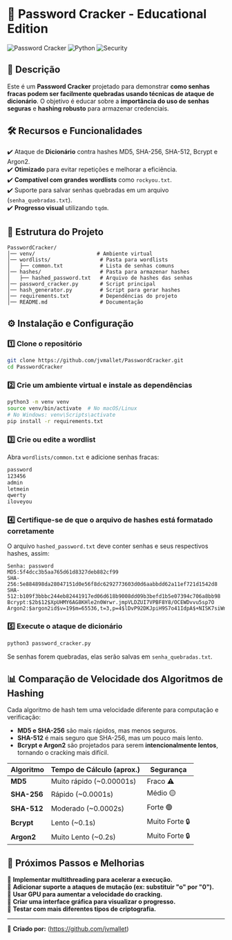 # 🔐 Password Cracker - Educational Edition

![Password Cracker](https://img.shields.io/badge/Password%20Cracker-Educational-red)
![Python](https://img.shields.io/badge/Python-3.8%2B-blue)
![Security](https://img.shields.io/badge/Security-Offensive%20Pentesting-orange)


## 📌 **Descrição**
Este é um **Password Cracker** projetado para demonstrar **como senhas fracas podem ser facilmente quebradas usando técnicas de ataque de dicionário**. O objetivo é educar sobre a **importância do uso de senhas seguras** e **hashing robusto** para armazenar credenciais.

## 🛠 **Recursos e Funcionalidades**
✔️ Ataque de **Dicionário** contra hashes MD5, SHA-256, SHA-512, Bcrypt e Argon2.  
✔️ **Otimizado** para evitar repetições e melhorar a eficiência.  
✔️ **Compatível com grandes wordlists** como `rockyou.txt`.  
✔️ Suporte para salvar senhas quebradas em um arquivo (`senha_quebradas.txt`).  
✔️ **Progresso visual** utilizando `tqdm`.

## 📂 **Estrutura do Projeto**
```
PasswordCracker/
│── venv/                    # Ambiente virtual
│── wordlists/                # Pasta para wordlists
│   ├── common.txt            # Lista de senhas comuns
│── hashes/                   # Pasta para armazenar hashes
│   ├── hashed_password.txt   # Arquivo de hashes das senhas
│── password_cracker.py       # Script principal
│── hash_generator.py         # Script para gerar hashes
│── requirements.txt          # Dependências do projeto
│── README.md                 # Documentação
```

## ⚙️ **Instalação e Configuração**
### **1️⃣ Clone o repositório**
```bash
git clone https://github.com/jvmallet/PasswordCracker.git
cd PasswordCracker
```

### **2️⃣ Crie um ambiente virtual e instale as dependências**
```bash
python3 -m venv venv
source venv/bin/activate  # No macOS/Linux
# No Windows: venv\Scripts\activate
pip install -r requirements.txt
```

### **3️⃣ Crie ou edite a wordlist**
Abra `wordlists/common.txt` e adicione senhas fracas:
```txt
password
123456
admin
letmein
qwerty
iloveyou
```

### **4️⃣ Certifique-se de que o arquivo de hashes está formatado corretamente**
O arquivo `hashed_password.txt` deve conter senhas e seus respectivos hashes, assim:
```
Senha: password
MD5:5f4dcc3b5aa765d61d8327deb882cf99
SHA-256:5e884898da28047151d0e56f8dc6292773603d0d6aabbdd62a11ef721d1542d8
SHA-512:b109f3bbbc244eb82441917ed06d618b9008dd09b3befd1b5e07394c706a8bb98
Bcrypt:$2b$12$XpUHMY6AG8KHle2n0Wrwr.jmpVLDZUI7VPBF8Y8/OCEWDvvu5sp7O
Argon2:$argon2id$v=19$m=65536,t=3,p=4$lDvP92DKJpiH9S7o41IdpA$+NISK7siWncaAkKHzyUrWovW8tzmr5xhjf9mba4eqFg
```

### **5️⃣ Execute o ataque de dicionário**
```bash
python3 password_cracker.py
```

Se senhas forem quebradas, elas serão salvas em `senha_quebradas.txt`.

## 📊 **Comparação de Velocidade dos Algoritmos de Hashing**
Cada algoritmo de hash tem uma velocidade diferente para computação e verificação:
- **MD5 e SHA-256** são mais rápidos, mas menos seguros.
- **SHA-512** é mais seguro que SHA-256, mas um pouco mais lento.
- **Bcrypt e Argon2** são projetados para serem **intencionalmente lentos**, tornando o cracking mais difícil.

| Algoritmo | Tempo de Cálculo (aprox.) | Segurança |
|-----------|--------------------------|-----------|
| **MD5**   | Muito rápido (~0.00001s)  | Fraco ⚠️ |
| **SHA-256** | Rápido (~0.0001s)       | Médio 🟡 |
| **SHA-512** | Moderado (~0.0002s)     | Forte 🟢 |
| **Bcrypt**  | Lento (~0.1s)           | Muito Forte 🔒 |
| **Argon2**  | Muito Lento (~0.2s)     | Muito Forte 🔒 |

## 🚀 **Próximos Passos e Melhorias**
🔹 **Implementar multithreading para acelerar a execução.**  
🔹 **Adicionar suporte a ataques de mutação (ex: substituir "o" por "0").**  
🔹 **Usar GPU para aumentar a velocidade do cracking.**  
🔹 **Criar uma interface gráfica para visualizar o progresso.**  
🔹 **Testar com mais diferentes tipos de criptografia.**  

---
📌 **Criado por:** (https://github.com/jvmallet)  


